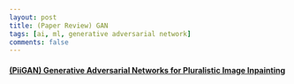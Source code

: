 ```yaml
---
layout: post    
title: (Paper Review) GAN       
tags: [ai, ml, generative adversarial network]    
comments: false  
--- 
```


#### [(PiiGAN) Generative Adversarial Networks for Pluralistic Image Inpainting](https://jihyeonryu.github.io/2021-03-02-gan-paper1/)



